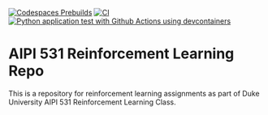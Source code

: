 [![Codespaces Prebuilds](https://github.com/nogibjj/GitHub-Template/actions/workflows/codespaces/create_codespaces_prebuilds/badge.svg)](https://github.com/nogibjj/GitHub-Template/actions/workflows/codespaces/create_codespaces_prebuilds)
[![CI](https://github.com/nogibjj/GitHub-Template/actions/workflows/cicd.yml/badge.svg)](https://github.com/nogibjj/GitHub-Template/actions/workflows/cicd.yml)
[![Python application test with Github Actions using devcontainers](https://github.com/nogibjj/GitHub-Template/actions/workflows/devcontainer-ci.yml/badge.svg)](https://github.com/nogibjj/GitHub-Template/actions/workflows/devcontainer-ci.yml)

# AIPI 531 Reinforcement Learning Repo
This is a repository for reinforcement learning assignments as part of Duke University AIPI 531 Reinforcement Learning Class. 
